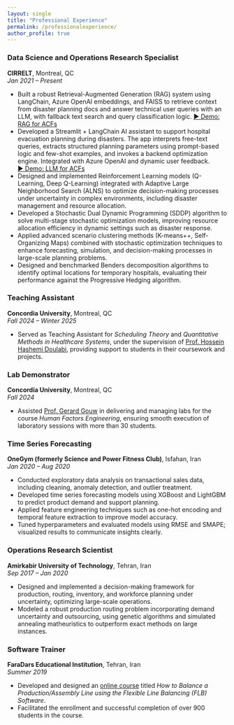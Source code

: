 ```yaml
---
layout: single
title: "Professional Experience"
permalink: /professionalexperience/
author_profile: true
---
```


### Data Science and Operations Research Specialist  
**CIRRELT**, Montreal, QC  
*Jan 2021 – Present*  
- Built a robust Retrieval-Augmented Generation (RAG) system using LangChain, Azure OpenAI embeddings, and FAISS to retrieve context from disaster planning docs and answer technical user queries with an LLM, with fallback text search and query classification logic.
  [▶️ Demo: RAG for ACFs](https://drive.google.com/file/d/1Cjd3syc1J9SaAxIJAySAnkFLeHKD4u0l/view?usp=sharing)
- Developed a Streamlit + LangChain AI assistant to support hospital evacuation planning during disasters. The app interprets free-text queries, extracts structured planning parameters using prompt-based logic and few-shot examples, and invokes a backend optimization engine. Integrated with Azure OpenAI and dynamic user feedback.  
  [▶️ Demo: LLM for ACFs](https://drive.google.com/file/d/1I1Hlg1Rme-twQYp5AfTtrviWK2hv8EQf/view?usp=sharing)
- Designed and implemented Reinforcement Learning models (Q-Learning, Deep Q-Learning) integrated with Adaptive Large Neighborhood Search (ALNS) to optimize decision-making processes under uncertainty in complex environments, including disaster management and resource allocation.  
- Developed a Stochastic Dual Dynamic Programming (SDDP) algorithm to solve multi-stage stochastic optimization models, improving resource allocation efficiency in dynamic settings such as disaster response.  
- Applied advanced scenario clustering methods (K-means++, Self-Organizing Maps) combined with stochastic optimization techniques to enhance forecasting, simulation, and decision-making processes in large-scale planning problems.  
- Designed and benchmarked Benders decomposition algorithms to identify optimal locations for temporary hospitals, evaluating their performance against the Progressive Hedging algorithm.

<!--
### Data Science Intern (Time Series Forecasting)  
**OneGym (formerly Science and Power Fitness Club)**, Isfahan, Iran  
*Jan 2020 – Aug 2020*  
- Conducted comprehensive exploratory data analysis (EDA) on transactional sales data, identifying trends, anomalies, and outliers to inform predictive modeling.  
- Developed and validated demand forecasting models using machine learning techniques (e.g., XGBoost, LightGBM) to predict sales quantities, optimizing inventory management.  
- Applied feature engineering, including one-hot encoding and temporal feature extraction, to enhance model accuracy, and utilized hyperparameter tuning and statistical evaluation metrics (RMSE, SMAPE).
-->

### Teaching Assistant  
**Concordia University**, Montreal, QC  
*Fall 2024 – Winter 2025*  
- Served as Teaching Assistant for *Scheduling Theory* and *Quantitative Methods in Healthcare Systems*, under the supervision of [Prof. Hossein Hashemi Doulabi](https://www.concordia.ca/faculty/hossein-hashemidoulabi.html), providing support to students in their coursework and projects.

### Lab Demonstrator  
**Concordia University**, Montreal, QC  
*Fall 2024*  
- Assisted [Prof. Gerard Gouw](https://www.concordia.ca/faculty/gerard-gouw.html) in delivering and managing labs for the course *Human Factors Engineering*, ensuring smooth execution of laboratory sessions with more than 30 students.

### Time Series Forecasting  
**OneGym (formerly Science and Power Fitness Club)**, Isfahan, Iran  
*Jan 2020 – Aug 2020*  
- Conducted exploratory data analysis on transactional sales data, including cleaning, anomaly detection, and outlier treatment.  
- Developed time series forecasting models using XGBoost and LightGBM to predict product demand and support planning.  
- Applied feature engineering techniques such as one-hot encoding and temporal feature extraction to improve model accuracy.  
- Tuned hyperparameters and evaluated models using RMSE and SMAPE; visualized results to communicate insights clearly.

### Operations Research Scientist  
**Amirkabir University of Technology**, Tehran, Iran  
*Sep 2017 – Jan 2020*  
- Designed and implemented a decision-making framework for production, routing, inventory, and workforce planning under uncertainty, optimizing large-scale operations.  
- Modeled a robust production routing problem incorporating demand uncertainty and outsourcing, using genetic algorithms and simulated annealing matheuristics to outperform exact methods on large instances.

### Software Trainer  
**FaraDars Educational Institution**, Tehran, Iran  
*Summer 2019*  
- Developed and designed an [online course](https://faradars.org/courses/fvor9802-balancing-in-production-and-assembly-line-using-flexible-line-balancing) titled *How to Balance a Production/Assembly Line using the Flexible Line Balancing (FLB) Software*.  
- Facilitated the enrollment and successful completion of over 900 students in the course.
